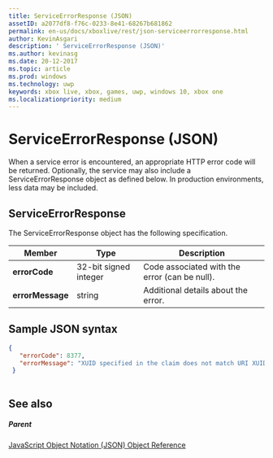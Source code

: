 ```yaml
---
title: ServiceErrorResponse (JSON)
assetID: a2077df8-f76c-0233-8e41-68267b681862
permalink: en-us/docs/xboxlive/rest/json-serviceerrorresponse.html
author: KevinAsgari
description: ' ServiceErrorResponse (JSON)'
ms.author: kevinasg
ms.date: 20-12-2017
ms.topic: article
ms.prod: windows
ms.technology: uwp
keywords: xbox live, xbox, games, uwp, windows 10, xbox one
ms.localizationpriority: medium
---
```



# ServiceErrorResponse (JSON)
When a service error is encountered, an appropriate HTTP error code will be returned. Optionally, the service may also include a ServiceErrorResponse object as defined below. In production environments, less data may be included. 
<a id="ID4EN"></a>

 
## ServiceErrorResponse
 
The ServiceErrorResponse object has the following specification.
 
| Member| Type| Description| 
| --- | --- | --- | 
| <b>errorCode</b>| 32-bit signed integer| Code associated with the error (can be null).| 
| <b>errorMessage</b>| string| Additional details about the error.| 
  
<a id="ID4EVB"></a>

 
## Sample JSON syntax
 

```json
{
   "errorCode": 8377,
   "errorMessage": "XUID specified in the claim does not match URI XUID."
 }
    
```

  
<a id="ID4E5B"></a>

 
## See also
 
<a id="ID4EAC"></a>

 
##### Parent 

[JavaScript Object Notation (JSON) Object Reference](atoc-xboxlivews-reference-json.md)

   